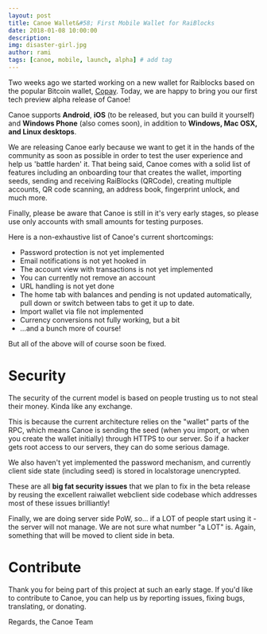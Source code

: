 ```yaml
---
layout: post
title: Canoe Wallet&#58; First Mobile Wallet for RaiBlocks 
date: 2018-01-08 10:00:00
description: 
img: disaster-girl.jpg 
author: rami 
tags: [canoe, mobile, launch, alpha] # add tag
---
```


Two weeks ago we started working on a new wallet for Raiblocks based on the popular Bitcoin wallet, [Copay](http://copay.io). Today, we are happy to bring you our first tech preview alpha release of Canoe!

Canoe supports **Android**, **iOS** (to be released, but you can build it yourself) and **Windows Phone** (also comes soon), in addition to **Windows, Mac OSX, and Linux desktops**.

We are releasing Canoe early because we want to get it in the hands of the community as soon as possible in order to test the user experience and help us 'battle harden' it. That being said, Canoe comes with a solid list of features including an onboarding tour that creates the wallet, importing seeds, sending and receiving RaiBlocks (QRCode), creating multiple accounts, QR code scanning, an address book, fingerprint unlock, and much more.

Finally, please be aware that Canoe is still in it's very early stages, so please use only accounts with small amounts for testing purposes.

Here is a non-exhaustive list of Canoe's current shortcomings:

* Password protection is not yet implemented
* Email notifications is not yet hooked in
* The account view with transactions is not yet implemented
* You can currently not remove an account
* URL handling is not yet done
* The home tab with balances and pending is not updated automatically, pull down or switch between tabs to get it up to date.
* Import wallet via file not implemented
* Currency conversions not fully working, but a bit
* ...and a bunch more of course!

But all of the above will of course soon be fixed.


# Security

The security of the current model is based on people trusting us to not steal their money. Kinda like any exchange.

This is because the current architecture relies on the "wallet" parts of the RPC, which means Canoe is sending the seed (when you import, or when you create the wallet initially) through HTTPS to our server. So if a hacker gets root access to our servers, they can do some serious damage.

We also haven't yet implemented the password mechanism, and currently client side state (including seed) is stored in localstorage unencrypted.

These are all **big fat security issues** that we plan to fix in the beta release by reusing the excellent raiwallet webclient side codebase which addresses most of these issues brilliantly!

Finally, we are doing server side PoW, so... if a LOT of people start using it - the server will not manage. We are not sure what number "a LOT" is. Again, something that will be moved to client side in beta.

# Contribute
Thank you for being part of this project at such an early stage. If you'd like to contribute to Canoe, you can help us by reporting issues, fixing bugs, translating, or donating.

Regards, the Canoe Team
